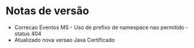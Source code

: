 # Notas de versão

- Correcao Eventos MS - Uso de prefixo de namespace nao permitido - status 404
- Atualizado nova versao Java Certificado